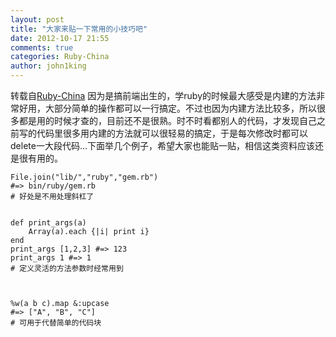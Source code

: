 ```yaml
---
layout: post
title: "大家来贴一下常用的小技巧吧"
date: 2012-10-17 21:55
comments: true
categories: Ruby-China
author: john1king
---
```

转载自[Ruby-China](http://ruby-china.org/topics/541)
因为是搞前端出生的，学ruby的时候最大感受是内建的方法非常好用，大部分简单的操作都可以一行搞定。不过也因为内建方法比较多，所以很多都是用的时候才查的，目前还不是很熟。时不时看都别人的代码，才发现自己之前写的代码里很多用内建的方法就可以很轻易的搞定，于是每次修改时都可以delete一大段代码...下面举几个例子，希望大家也能贴一贴，相信这类资料应该还是很有用的。

    File.join("lib/","ruby","gem.rb")
    #=> bin/ruby/gem.rb
    # 好处是不用处理斜杠了


    def print_args(a) 
        Array(a).each {|i| print i}
    end
    print_args [1,2,3] #=> 123
    print_args 1 #=> 1
    # 定义灵活的方法参数时经常用到



    %w(a b c).map &:upcase
    #=> ["A", "B", "C"]
    # 可用于代替简单的代码块
